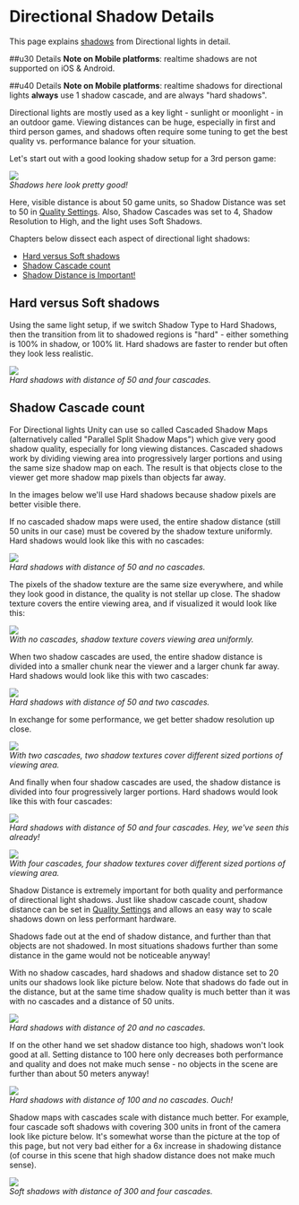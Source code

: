 Directional Shadow Details
==========================


This page explains [shadows](Shadows.md) from <span class=keyword>Directional</span> lights in detail.



##u30 Details
__Note on Mobile platforms__: realtime shadows are not supported on iOS & Android.

##u40 Details
__Note on Mobile platforms__: realtime shadows for directional lights __always__ use 1 shadow cascade, and are always "hard shadows".

Directional lights are mostly used as a key light - sunlight or moonlight - in an outdoor game. Viewing distances can be huge, especially in first and third person games, and shadows often require some tuning to get the best quality vs. performance balance for your situation.

Let's start out with a good looking shadow setup for a 3rd person game:


![](http://docwiki.hq.unity3d.com/uploads/Main/Shadow50-4hs.png)  
_Shadows here look pretty good!_

Here, visible distance is about 50 game units, so <span class=component>Shadow Distance</span> was set to 50 in [Quality Settings](class-QualitySettings.md). Also, <span class=component>Shadow Cascades</span> was set to 4, <span class=component>Shadow Resolution</span> to High, and the light uses <span class=component>Soft Shadows</span>.

Chapters below dissect each aspect of directional light shadows:
* [Hard versus Soft shadows](#hardvssoft)
* [Shadow Cascade count](#cascades)
* [Shadow Distance is Important!](#distance)


<a id="hardvssoft"></a>
Hard versus Soft shadows
------------------------


Using the same light setup, if we switch <span class=component>Shadow Type</span> to <span class=component>Hard Shadows</span>, then the transition from lit to shadowed regions is "hard" - either something is 100% in shadow, or 100% lit. Hard shadows are faster to render but often they look less realistic.


![](http://docwiki.hq.unity3d.com/uploads/Main/Shadow50-4hh.png)  
_Hard shadows with distance of 50 and four cascades._


<a id="cascades"></a>
Shadow Cascade count
--------------------


For Directional lights Unity can use so called <span class=keyword>Cascaded Shadow Maps</span> (alternatively called "Parallel Split Shadow Maps") which give very good shadow quality, especially for long viewing distances. Cascaded shadows work by dividing viewing area into progressively larger portions and using the same size shadow map on each. The result is that objects close to the viewer get more shadow map pixels than objects far away.

In the images below we'll use Hard shadows because shadow pixels are better visible there.

If no cascaded shadow maps were used, the entire shadow distance (still 50 units in our case) must be covered by the shadow texture uniformly. Hard shadows would look like this with no cascades:


![](http://docwiki.hq.unity3d.com/uploads/Main/Shadow50-1hh.png)  
_Hard shadows with distance of 50 and no cascades._

The pixels of the shadow texture are the same size everywhere, and while they look good in distance, the quality is not stellar up close. The shadow texture covers the entire viewing area, and if visualized it would look like this:


![](http://docwiki.hq.unity3d.com/uploads/Main/Cascades1.png)  
_With no cascades, shadow texture covers viewing area uniformly._

When two shadow cascades are used, the entire shadow distance is divided into a smaller chunk near the viewer and a larger chunk far away. Hard shadows would look like this with two cascades:


![](http://docwiki.hq.unity3d.com/uploads/Main/Shadow50-2hh.png)  
_Hard shadows with distance of 50 and two cascades._

In exchange for some performance, we get better shadow resolution up close.


![](http://docwiki.hq.unity3d.com/uploads/Main/Cascades2.png)  
_With two cascades, two shadow textures cover different sized portions of viewing area._

And finally when four shadow cascades are used, the shadow distance is divided into four progressively larger portions. Hard shadows would look like this with four cascades:


![](http://docwiki.hq.unity3d.com/uploads/Main/Shadow50-4hh.png)  
_Hard shadows with distance of 50 and four cascades. Hey, we've seen this already!_


![](http://docwiki.hq.unity3d.com/uploads/Main/Cascades4.png)  
_With four cascades, four shadow textures cover different sized portions of viewing area._


<a id="distance"></a>

<span class=component>Shadow Distance</span> is extremely important for both quality and performance of directional light shadows. Just like shadow cascade count, shadow distance can be set in [Quality Settings](class-QualitySettings.md) and allows an easy way to scale shadows down on less performant hardware.

Shadows fade out at the end of shadow distance, and further than that objects are not shadowed. In most situations shadows further than some distance in the game would not be noticeable anyway!

With no shadow cascades, hard shadows and shadow distance set to 20 units our shadows look like picture below. Note that shadows do fade out in the distance, but at the same time shadow quality is much better than it was with no cascades and a distance of 50 units.


![](http://docwiki.hq.unity3d.com/uploads/Main/Shadow20-1hh.png)  
_Hard shadows with distance of 20 and no cascades._

If on the other hand we set shadow distance too high, shadows won't look good at all. Setting distance to 100 here only decreases both performance and quality and does not make much sense - no objects in the scene are further than about 50 meters anyway!


![](http://docwiki.hq.unity3d.com/uploads/Main/Shadow100-1hh.png)  
_Hard shadows with distance of 100 and no cascades. Ouch!_

Shadow maps with cascades scale with distance much better. For example, four cascade soft shadows with covering 300 units in front of the camera look like picture below. It's somewhat worse than the picture at the top of this page, but not very bad either for a 6x increase in shadowing distance (of course in this scene that high shadow distance does not make much sense).


![](http://docwiki.hq.unity3d.com/uploads/Main/Shadow300-4hs.png)  
_Soft shadows with distance of 300 and four cascades._

